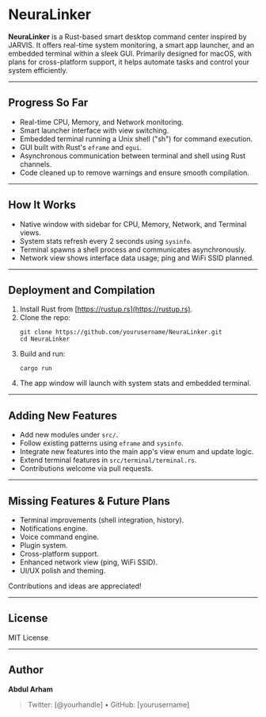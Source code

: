 # NeuraLinker

**NeuraLinker** is a Rust-based smart desktop command center inspired by JARVIS. It offers real-time system monitoring, a smart app launcher, and an embedded terminal within a sleek GUI. Primarily designed for macOS, with plans for cross-platform support, it helps automate tasks and control your system efficiently.

---

## Progress So Far

- Real-time CPU, Memory, and Network monitoring.
- Smart launcher interface with view switching.
- Embedded terminal running a Unix shell ("sh") for command execution.
- GUI built with Rust's `eframe` and `egui`.
- Asynchronous communication between terminal and shell using Rust channels.
- Code cleaned up to remove warnings and ensure smooth compilation.

---

## How It Works

- Native window with sidebar for CPU, Memory, Network, and Terminal views.
- System stats refresh every 2 seconds using `sysinfo`.
- Terminal spawns a shell process and communicates asynchronously.
- Network view shows interface data usage; ping and WiFi SSID planned.

---

## Deployment and Compilation

1. Install Rust from [https://rustup.rs](https://rustup.rs).
2. Clone the repo:
   ```
   git clone https://github.com/yourusername/NeuraLinker.git
   cd NeuraLinker
   ```
3. Build and run:
   ```
   cargo run
   ```
4. The app window will launch with system stats and embedded terminal.

---

## Adding New Features

- Add new modules under `src/`.
- Follow existing patterns using `eframe` and `sysinfo`.
- Integrate new features into the main app's view enum and update logic.
- Extend terminal features in `src/terminal/terminal.rs`.
- Contributions welcome via pull requests.

---

## Missing Features & Future Plans

- Terminal improvements (shell integration, history).
- Notifications engine.
- Voice command engine.
- Plugin system.
- Cross-platform support.
- Enhanced network view (ping, WiFi SSID).
- UI/UX polish and theming.

Contributions and ideas are appreciated!

---

## License

MIT License

---

## Author

**Abdul Arham**  
> Twitter: [@yourhandle] • GitHub: [yourusername]
